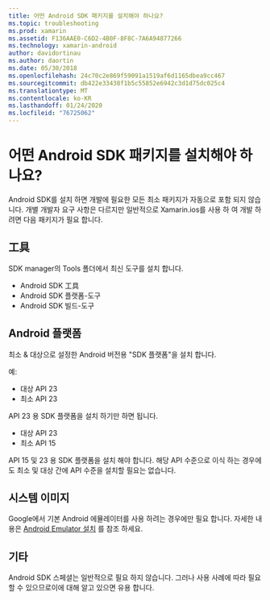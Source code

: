 ```yaml
---
title: 어떤 Android SDK 패키지를 설치해야 하나요?
ms.topic: troubleshooting
ms.prod: xamarin
ms.assetid: F136AAE0-C6D2-4B0F-8F8C-7A6A94877266
ms.technology: xamarin-android
author: davidortinau
ms.author: daortin
ms.date: 05/30/2018
ms.openlocfilehash: 24c70c2e869f59091a1519af6d1165dbea9cc467
ms.sourcegitcommit: db422e33438f1b5c55852e6942c3d1d75dc025c4
ms.translationtype: MT
ms.contentlocale: ko-KR
ms.lasthandoff: 01/24/2020
ms.locfileid: "76725062"
---
```

# <a name="which-android-sdk-packages-should-i-install"></a>어떤 Android SDK 패키지를 설치해야 하나요?

Android SDK를 설치 하면 개발에 필요한 모든 최소 패키지가 자동으로 포함 되지 않습니다. 개별 개발자 요구 사항은 다르지만 일반적으로 Xamarin.ios를 사용 하 여 개발 하려면 다음 패키지가 필요 합니다.

## <a name="tools"></a>工具

SDK manager의 Tools 폴더에서 최신 도구를 설치 합니다.

- Android SDK 工具
- Android SDK 플랫폼-도구
- Android SDK 빌드-도구

## <a name="android-platforms"></a>Android 플랫폼

최소 & 대상으로 설정한 Android 버전용 "SDK 플랫폼"을 설치 합니다.

예:

- 대상 API 23
- 최소 API 23

API 23 용 SDK 플랫폼을 설치 하기만 하면 됩니다.

- 대상 API 23
- 최소 API 15

API 15 및 23 용 SDK 플랫폼을 설치 해야 합니다. 해당 API 수준으로 이식 하는 경우에도 최소 및 대상 간에 API 수준을 설치할 필요는 없습니다.

## <a name="system-images"></a>시스템 이미지

Google에서 기본 Android 에뮬레이터를 사용 하려는 경우에만 필요 합니다. 자세한 내용은 [Android Emulator 설치](~/android/get-started/installation/android-emulator/index.md) 를 참조 하세요.

## <a name="extras"></a>기타
Android SDK 스페셜는 일반적으로 필요 하지 않습니다. 그러나 사용 사례에 따라 필요할 수 있으므로이에 대해 알고 있으면 유용 합니다.
